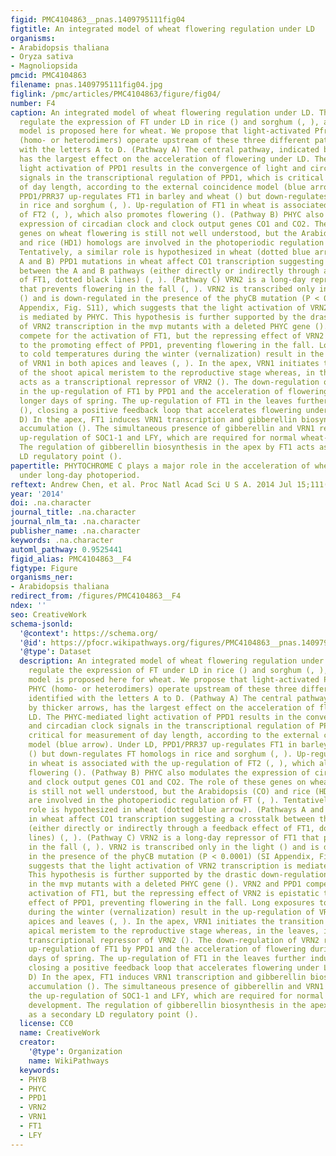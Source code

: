 ```yaml
---
figid: PMC4104863__pnas.1409795111fig04
figtitle: An integrated model of wheat flowering regulation under LD
organisms:
- Arabidopsis thaliana
- Oryza sativa
- Magnoliopsida
pmcid: PMC4104863
filename: pnas.1409795111fig04.jpg
figlink: /pmc/articles/PMC4104863/figure/fig04/
number: F4
caption: An integrated model of wheat flowering regulation under LD. Three pathways
  regulate the expression of FT under LD in rice () and sorghum (, ), and a similar
  model is proposed here for wheat. We propose that light-activated Pfr forms of PHYC
  (homo- or heterodimers) operate upstream of these three different pathways, identified
  with the letters A to D. (Pathway A) The central pathway, indicated by thicker arrows,
  has the largest effect on the acceleration of flowering under LD. The PHYC-mediated
  light activation of PPD1 results in the convergence of light and circadian clock
  signals in the transcriptional regulation of PPD1, which is critical for measurement
  of day length, according to the external coincidence model (blue arrow). Under LD,
  PPD1/PRR37 up-regulates FT1 in barley and wheat () but down-regulates FT homologs
  in rice and sorghum (, ). Up-regulation of FT1 in wheat is associated with the up-regulation
  of FT2 (, ), which also promotes flowering (). (Pathway B) PHYC also modulates the
  expression of circadian clock and clock output genes CO1 and CO2. The role of these
  genes on wheat flowering is still not well understood, but the Arabidopsis (CO)
  and rice (HD1) homologs are involved in the photoperiodic regulation of FT (, ).
  Tentatively, a similar role is hypothesized in wheat (dotted blue arrow). (Pathways
  A and B) PPD1 mutations in wheat affect CO1 transcription suggesting a crosstalk
  between the A and B pathways (either directly or indirectly through a feedback effect
  of FT1, dotted black lines) (, ). (Pathway C) VRN2 is a long-day repressor of FT1
  that prevents flowering in the fall (, ). VRN2 is transcribed only in the light
  () and is down-regulated in the presence of the phyCB mutation (P < 0.0001) (SI
  Appendix, Fig. S11), which suggests that the light activation of VRN2 transcription
  is mediated by PHYC. This hypothesis is further supported by the drastic down-regulation
  of VRN2 transcription in the mvp mutants with a deleted PHYC gene (). VRN2 and PPD1
  compete for the activation of FT1, but the repressing effect of VRN2 is epistatic
  to the promoting effect of PPD1, preventing flowering in the fall. Long exposures
  to cold temperatures during the winter (vernalization) result in the up-regulation
  of VRN1 in both apices and leaves (, ). In the apex, VRN1 initiates the transition
  of the shoot apical meristem to the reproductive stage whereas, in the leaves, it
  acts as a transcriptional repressor of VRN2 (). The down-regulation of VRN2 results
  in the up-regulation of FT1 by PPD1 and the acceleration of flowering during the
  longer days of spring. The up-regulation of FT1 in the leaves further induces VRN1
  (), closing a positive feedback loop that accelerates flowering under LD (, ). (Pathway
  D) In the apex, FT1 induces VRN1 transcription and gibberellin biosynthesis and
  accumulation (). The simultaneous presence of gibberellin and VRN1 results in the
  up-regulation of SOC1-1 and LFY, which are required for normal wheat-spike development.
  The regulation of gibberellin biosynthesis in the apex by FT1 acts as a secondary
  LD regulatory point ().
papertitle: PHYTOCHROME C plays a major role in the acceleration of wheat flowering
  under long-day photoperiod.
reftext: Andrew Chen, et al. Proc Natl Acad Sci U S A. 2014 Jul 15;111(28):10037-10044.
year: '2014'
doi: .na.character
journal_title: .na.character
journal_nlm_ta: .na.character
publisher_name: .na.character
keywords: .na.character
automl_pathway: 0.9525441
figid_alias: PMC4104863__F4
figtype: Figure
organisms_ner:
- Arabidopsis thaliana
redirect_from: /figures/PMC4104863__F4
ndex: ''
seo: CreativeWork
schema-jsonld:
  '@context': https://schema.org/
  '@id': https://pfocr.wikipathways.org/figures/PMC4104863__pnas.1409795111fig04.html
  '@type': Dataset
  description: An integrated model of wheat flowering regulation under LD. Three pathways
    regulate the expression of FT under LD in rice () and sorghum (, ), and a similar
    model is proposed here for wheat. We propose that light-activated Pfr forms of
    PHYC (homo- or heterodimers) operate upstream of these three different pathways,
    identified with the letters A to D. (Pathway A) The central pathway, indicated
    by thicker arrows, has the largest effect on the acceleration of flowering under
    LD. The PHYC-mediated light activation of PPD1 results in the convergence of light
    and circadian clock signals in the transcriptional regulation of PPD1, which is
    critical for measurement of day length, according to the external coincidence
    model (blue arrow). Under LD, PPD1/PRR37 up-regulates FT1 in barley and wheat
    () but down-regulates FT homologs in rice and sorghum (, ). Up-regulation of FT1
    in wheat is associated with the up-regulation of FT2 (, ), which also promotes
    flowering (). (Pathway B) PHYC also modulates the expression of circadian clock
    and clock output genes CO1 and CO2. The role of these genes on wheat flowering
    is still not well understood, but the Arabidopsis (CO) and rice (HD1) homologs
    are involved in the photoperiodic regulation of FT (, ). Tentatively, a similar
    role is hypothesized in wheat (dotted blue arrow). (Pathways A and B) PPD1 mutations
    in wheat affect CO1 transcription suggesting a crosstalk between the A and B pathways
    (either directly or indirectly through a feedback effect of FT1, dotted black
    lines) (, ). (Pathway C) VRN2 is a long-day repressor of FT1 that prevents flowering
    in the fall (, ). VRN2 is transcribed only in the light () and is down-regulated
    in the presence of the phyCB mutation (P < 0.0001) (SI Appendix, Fig. S11), which
    suggests that the light activation of VRN2 transcription is mediated by PHYC.
    This hypothesis is further supported by the drastic down-regulation of VRN2 transcription
    in the mvp mutants with a deleted PHYC gene (). VRN2 and PPD1 compete for the
    activation of FT1, but the repressing effect of VRN2 is epistatic to the promoting
    effect of PPD1, preventing flowering in the fall. Long exposures to cold temperatures
    during the winter (vernalization) result in the up-regulation of VRN1 in both
    apices and leaves (, ). In the apex, VRN1 initiates the transition of the shoot
    apical meristem to the reproductive stage whereas, in the leaves, it acts as a
    transcriptional repressor of VRN2 (). The down-regulation of VRN2 results in the
    up-regulation of FT1 by PPD1 and the acceleration of flowering during the longer
    days of spring. The up-regulation of FT1 in the leaves further induces VRN1 (),
    closing a positive feedback loop that accelerates flowering under LD (, ). (Pathway
    D) In the apex, FT1 induces VRN1 transcription and gibberellin biosynthesis and
    accumulation (). The simultaneous presence of gibberellin and VRN1 results in
    the up-regulation of SOC1-1 and LFY, which are required for normal wheat-spike
    development. The regulation of gibberellin biosynthesis in the apex by FT1 acts
    as a secondary LD regulatory point ().
  license: CC0
  name: CreativeWork
  creator:
    '@type': Organization
    name: WikiPathways
  keywords:
  - PHYB
  - PHYC
  - PPD1
  - VRN2
  - VRN1
  - FT1
  - LFY
---
```

